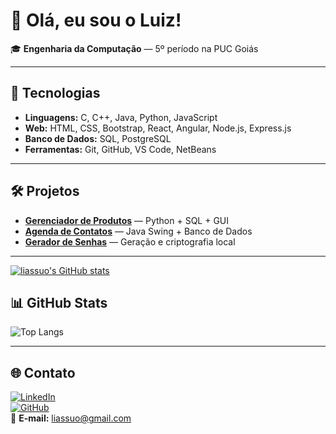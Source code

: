 # 👋 Olá, eu sou o Luiz!

🎓 **Engenharia da Computação** — 5º período na PUC Goiás  

---

## 🚀 Tecnologias
- **Linguagens:** C, C++, Java, Python, JavaScript
- **Web:** HTML, CSS, Bootstrap, React, Angular, Node.js, Express.js
- **Banco de Dados:** SQL, PostgreSQL
- **Ferramentas:** Git, GitHub, VS Code, NetBeans

---

## 🛠 Projetos
- [**Gerenciador de Produtos**](https://github.com/liassuo/gerenciador-produto) — Python + SQL + GUI
- [**Agenda de Contatos**](https://github.com/liassuo/AgendaContatos) — Java Swing + Banco de Dados
- [**Gerador de Senhas**](https://github.com/liassuo/GeradorSenhas) — Geração e criptografia local

---

[![liassuo's GitHub stats](https://github-readme-stats.vercel.app/api?username=liassuo&show_icons=true&theme=public)](https://github.com/liassuo)


## 📊 GitHub Stats

![Top Langs](https://github-readme-stats.vercel.app/api/top-langs/?username=liassuo&layout=compact&theme=tokyonight)

---

## 🌐 Contato
[![LinkedIn](https://img.shields.io/badge/-LinkedIn-0A66C2?style=flat&logo=Linkedin&logoColor=white)](https://www.linkedin.com/in/luiz-iassuo-b6549224a)  
[![GitHub](https://img.shields.io/badge/-GitHub-181717?style=flat&logo=github&logoColor=white)](https://github.com/liassuo)  
📧 **E-mail:** liassuo@gmail.com
